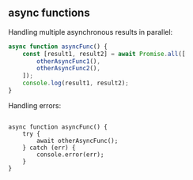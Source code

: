 ## async functions

Handling multiple asynchronous results in parallel:

```js
async function asyncFunc() {
    const [result1, result2] = await Promise.all([
        otherAsyncFunc1(),
        otherAsyncFunc2(),
    ]);
    console.log(result1, result2);
}
```

<div class="fragment">
Handling errors:

<pre><code>
async function asyncFunc() {
    try {
        await otherAsyncFunc();
    } catch (err) {
        console.error(err);
    }
}
</code></pre>
</div>

